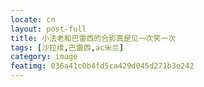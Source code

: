 ```yaml
---
locate: cn
layout: post-full
title: 小法老和巴雷西的合影真是见一次笑一次
tags: [沙拉维,巴雷西,ac米兰]
category: image
featimg: 036a41c0b4fd5ca429d045d271b3e242
---
```


